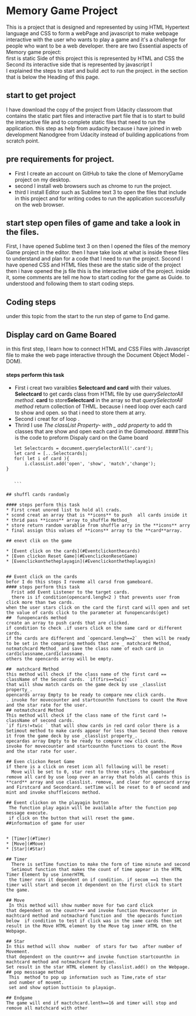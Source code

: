 # Memory Game Project
 This is a project that is designed and represented by using HTML Hypertext language and CSS to form a webPage and javascript to make webpage interactive with the user who wants to play a game and it's a challenge for people who want to be a web developer.
there are two Essential aspects of Memory game project:  
first is static Side of this project this is represented by HTML and CSS 
the Second its interactive side that is  represented by javascript I  
I explained the steps to start and build .ect to run the project. in the section that is below the Heading of this page.
## start to get project
  I have download the copy of the project from Udacity classroom 
  that contains the static part files and interactive part file that is to start to build the interactive file and to complete static files that need to run the application. this step as help from audacity because i have joined in web development Nanodgree from Udacity instead of building applications from scratch point.   

## pre requirements for project.
* First I create an account on GitHub to take the clone of MemoryGame project on my desktop.
* second I install web browsers such as chrome to run the project.
* third  I install Editor such as Sublime text 3 to open the files that include in this project and for writing codes to run the application successfully on the web browser.  

## start step open files of game and take a look in the files.  
   First, I have opened Sublime text 3 on then I opened the files of the memory Game project in the editor. then I have take look at what is inside these files to understand and plan for a code that I need to run the project.
Socond I have opened CSS and HTML files these are the static side of the project then i have opened the js file this is the interactive side of the project. inside it, some comments are tell me how to start coding for the game as Guide. to understood and following them to start coding steps. 

## Coding steps
under this topic from the start to the run step of game to End game. 

## Display card on Game Boared  
in this first step, I learn how to connect HTML and CSS Files with Javascript
file to make the web page interactive through the Document Object Model - DOM). 
#### steps perform this task   
 * First i creat two varaiblies  **Selectcard and card** with their values. 
  **Selectcard** to get cards class from HTML file by use _querySelectorAll method_. 
   **card** to store**Selectcard** in the array so that _querySelectorAll method_ return collection of THML. because i need loop over each card to show and open. so that i need to store them at arry.   
 * Second i creat for of loop .
 * Thrird I use _The classList Property-
 with _ add property_ to add th classes that are show and open each card in the _Gameboard_. 
  ####This is the code to preform Dispaly card on the Game board
  ```
     let Selectcards = document.querySelectorAll('.card'); 
     let card = [...Selectcards];
     for( let i of card ){ 
         i.classList.add('open', 'show', 'match','change');
 }  


     ```

## shuffl cards randomly 

#### steps perform this task 
* First creat unored list to hold all crads.
* scond creat an array that is **icons** to push  all cards inside it 
* thrid pass **icons** array to_shuffle Method_ 
* store return random varablie from shuffle arry in the **icons** arry
* final assign this values of **icons** array to the **card**array. 

## enevt clik on the game

* [Event click on the cards](#Eventclickonthecards)
* [Even clickon Reset Game](#EvenclickonResetGame)
* [Evenclickonthetheplayagin](#Evenclickonthetheplayagin)

 
## Event click on the cards
  befor I do this steps I roveme all carsd from gameboard.
#### steps perform this task 
    Frist add Event Listener to the target cards.  
    there is if condition(opencard.lengh<2 ) that prevents user from click more than two cards.
when the user stars click on the card the first card will open and set the value of cards click to the parameter at funopencards(get)
##  funopencards method
  create an array to push cards that are clicked. 
  if condition to check .if users click on the same card or different cards.
  if the cards are different and `opencard.lengh==2`  then will be ready to be set in the comparing methods that are _ matchcard Method, notmatchcard Method_ and save the class name of each card in card1classname,card1classname.
  others the opencards array will be empty.

##  matchcard Method
  this method will check if the class name of the first card == className of the Second cards. `if(firs==twic)`
  that will show match cards on the game deck by use _classlist property_.
 opencards array Empty to be ready to compare new click cards.
 . invoke for movecounter and startcounthn functions to count the Move and the star rate for the user.
## notmatchcard Method 
 This method will check if the class name of the first card != className of second cards.
 `if firs!=twic ` that will show cards in red card color there is a Setimout method to make cards appear for less than Second then remove it from the game deck by use _classlist property_.
 opecardas array Empty to be ready to compare new click cards.
invoke for movecounter and startcounthn functions to count the Move and the star rate for user.

## Even clickon Reset Game 
 if there is a click on reset icon all following will be reset:
    Move will be set to 0, star rest to three stars .the gameboard remove all card by use loop over an array that holds all cards this is **card** array and use classlist. remove, and clear for opencard array and Firstcard and Secondcard. setTime will be reset to 0 of second and mint and invoke shuffleicons method.  
 
## Event clickon on the playagin button
   The function play again will be available after the function pop message execute.
   if click on the button that will reset the game.
##information of game for user 


* [Timer](#Timer)
* [Move](#Move)
* [Star](#Star)

## Timer
    There is setTime function to make the form of time minute and second 
    Setimout function that makes the count of time appear in the HTML Timer Element by use innerHTML
   the timer runs it dependent on if condition. if secom ==1 then the timer will start and secom it dependent on the first click to start the game.

## Move 
   In this method will show number move for two card click 
 that dependent on the countr++ and invoke function Movecounter in machtcard method and notmachard function and  the opecards function  below  if condition to test if click was in the same cards then set result in the Move HTML element by the Move tag inner HTML on the Webpage. 

## Star
  In this method will show  number  of stars for two  after number of Movement.  
 that dependent on the countr++ and invoke function startcounthn in machtcard method and notmachcard function. 
Set result in the star HTML element by classlist.add() on the Webpage. 
## pop messsage method 
   This  method to pop up information such as Time,rate of star
   and number of movemt. 
   set and show option buttioin to playaign.

## Endgame 
  The game will end if mactchcard.lenth==16 and timer will stop and remove all matchcard with other